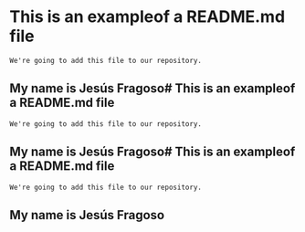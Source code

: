 # This is an exampleof a README.md file
	We're going to add this file to our repository.

## My name is Jesús Fragoso# This is an exampleof a README.md file
	We're going to add this file to our repository.

## My name is Jesús Fragoso# This is an exampleof a README.md file
	We're going to add this file to our repository.

## My name is Jesús Fragoso
